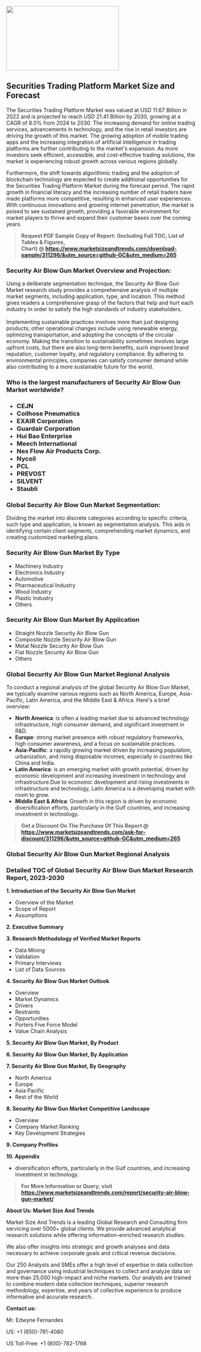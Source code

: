 <p><img class="alignnone size-medium wp-image-20088" src="https://ffe5etoiles.com/wp-content/uploads/2024/12/MST1-300x171.png" alt="" width="300" height="171" /></p><h2>Securities Trading Platform Market Size and Forecast</h2><p>The Securities Trading Platform Market was valued at USD 11.67 Billion in 2022 and is projected to reach USD 21.41 Billion by 2030, growing at a CAGR of 8.0% from 2024 to 2030. The increasing demand for online trading services, advancements in technology, and the rise in retail investors are driving the growth of this market. The growing adoption of mobile trading apps and the increasing integration of artificial intelligence in trading platforms are further contributing to the market's expansion. As more investors seek efficient, accessible, and cost-effective trading solutions, the market is experiencing robust growth across various regions globally.</p><p>Furthermore, the shift towards algorithmic trading and the adoption of blockchain technology are expected to create additional opportunities for the Securities Trading Platform Market during the forecast period. The rapid growth in financial literacy and the increasing number of retail traders have made platforms more competitive, resulting in enhanced user experiences. With continuous innovations and growing internet penetration, the market is poised to see sustained growth, providing a favorable environment for market players to thrive and expand their customer bases over the coming years.</p></p><blockquote id="" class=""><strong>Request PDF Sample Copy of Report: (Including Full TOC, List of Tables &amp; Figures, Chart)&nbsp;@&nbsp;<strong><a href="https://www.marketsizeandtrends.com/download-sample/311296/&utm_source=github-GC&utm_medium=265" target="_blank">https://www.marketsizeandtrends.com/download-sample/311296/&utm_source=github-GC&utm_medium=265</a></strong></strong></blockquote><h3 id="" class="">Security Air Blow Gun Market&nbsp;Overview and Projection:</h3><p id="" class="">Using a deliberate segmentation technique, the Security Air Blow Gun Market research study provides a comprehensive analysis of multiple market segments, including application, type, and location. This method gives readers a comprehensive grasp of the factors that help and hurt each industry in order to satisfy the high standards of industry stakeholders. <br /> <br />Implementing sustainable practices involves more than just designing products; other operational changes include using renewable energy, optimizing transportation, and adopting the concepts of the circular economy. Making the transition to sustainability sometimes involves large upfront costs, but there are also long-term benefits, such improved brand reputation, customer loyalty, and regulatory compliance. By adhering to environmental principles, companies can satisfy consumer demand while also contributing to a more sustainable future for the world.</p><h3 id="" class="">Who is the largest manufacturers of&nbsp;Security Air Blow Gun Market worldwide?</h3><h3 class=""><p><ul><li>CEJN </li><li> Coilhose Pneumatics </li><li> EXAIR Corporation </li><li> Guardair Corporation </li><li> Hui Bao Enterprise </li><li> Meech International </li><li> Nex Flow Air Products Corp. </li><li> Nycoil </li><li> PCL </li><li> PREVOST </li><li> SILVENT </li><li> Staubli</li></ul></p></h3><h3 id="" class="">Global&nbsp;Security Air Blow Gun Market Segmentation:</h3><p id="" class="">Dividing the market into discrete categories according to specific criteria, such type and application, is known as segmentation analysis. This aids in identifying certain client segments, comprehending market dynamics, and creating customized marketing plans.</p><h3 id="" class="">Security Air Blow Gun Market&nbsp;By Type</h3><p><p><ul><li>Machinery Industry</li><li> Electronics Industry</li><li> Automotive</li><li> Pharmaceutical Industry</li><li> Wood Industry</li><li> Plastic Industry</li><li> Others</p></li></ul></p></p><h3 id="" class="">Security Air Blow Gun Market&nbsp;By Application</h3><p class=""><p><ul><li>Straight Nozzle Security Air Blow Gun</li><li> Composite Nozzle Security Air Blow Gun</li><li> Metal Nozzle Security Air Blow Gun</li><li> Flat Nozzle Security Air Blow Gun</li><li> Others</li></ul></p></p><h3 id="" class="">Global Security Air Blow Gun Market Regional Analysis</h3><p id="" class="">To conduct a regional analysis of the global Security Air Blow Gun Market, we typically examine various regions such as North America, Europe, Asia-Pacific, Latin America, and the Middle East &amp; Africa. Here's a brief overview:</p><ul><li><strong>North America</strong>: is often a leading market due to advanced technology infrastructure, high consumer demand, and significant investment in R&amp;D.</li><li><strong>Europe</strong>: strong market presence with robust regulatory frameworks, high consumer awareness, and a focus on sustainable practices.</li><li><strong>Asia-Pacific</strong>: a rapidly growing market driven by increasing population, urbanization, and rising disposable incomes, especially in countries like China and India.</li><li><strong>Latin America</strong>: is an emerging market with growth potential, driven by economic development and increasing investment in technology and infrastructure.Due to economic development and rising investments in infrastructure and technology, Latin America is a developing market with room to grow.</li><li><strong>Middle East &amp; Africa</strong>: Growth in this region is driven by economic diversification efforts, particularly in the Gulf countries, and increasing investment in technology.</li></ul><blockquote id="" class=""><strong>Get a Discount On The Purchase Of This Report @ <strong><a href="https://www.marketsizeandtrends.com/ask-for-discount/311296/&utm_source=github-GC&utm_medium=265" target="_blank">https://www.marketsizeandtrends.com/ask-for-discount/311296/&utm_source=github-GC&utm_medium=265</a></strong></strong></blockquote><h3 id="" class="">Global Security Air Blow Gun Market Regional Analysis</h3><h3 id="" class="">Detailed TOC of Global Security Air Blow Gun Market Research Report, 2023-2030</h3><p id="" class=""><strong>1. Introduction of the Security Air Blow Gun Market</strong></p><ul><li>Overview of the Market</li><li>Scope of Report</li><li>Assumptions</li></ul><p id="" class=""><strong>2. Executive Summary</strong></p><p id="" class=""><strong>3. Research Methodology of Verified Market Reports</strong></p><ul><li>Data Mining</li><li>Validation</li><li>Primary Interviews</li><li>List of Data Sources</li></ul><p id="" class=""><strong>4. Security Air Blow Gun Market Outlook</strong></p><ul><li>Overview</li><li>Market Dynamics</li><li>Drivers</li><li>Restraints</li><li>Opportunities</li><li>Porters Five Force Model</li><li>Value Chain Analysis</li></ul><p id="" class=""><strong>5. Security Air Blow Gun Market, By Product</strong></p><p id="" class=""><strong>6. Security Air Blow Gun Market, By Application</strong></p><p id="" class=""><strong>7. Security Air Blow Gun Market, By Geography</strong></p><ul><li>North America</li><li>Europe</li><li>Asia Pacific</li><li>Rest of the World</li></ul><p id="" class=""><strong>8. Security Air Blow Gun Market Competitive Landscape</strong></p><ul><li>Overview</li><li>Company Market Ranking</li><li>Key Development Strategies</li></ul><p id="" class=""><strong>9. Company Profiles</strong></p><p id="" class=""><strong>10. Appendix</strong></p><ul><li>diversification efforts, particularly in the Gulf countries, and increasing investment in technology.</li></ul><blockquote id="" class=""><strong>For More Information or Query, visit <strong><strong><a href="https://www.marketsizeandtrends.com/report/security-air-blow-gun-market/" target="_blank">https://www.marketsizeandtrends.com/report/security-air-blow-gun-market/</a></strong></strong></strong></blockquote><p id="" class=""><strong>About Us: Market Size And Trends</strong></p><p id="" class="">Market Size And Trends is a leading Global Research and Consulting firm servicing over 5000+ global clients. We provide advanced analytical research solutions while offering information-enriched research studies.</p><p id="" class="">We also offer insights into strategic and growth analyses and data necessary to achieve corporate goals and critical revenue decisions.</p><p id="" class="">Our 250 Analysts and SMEs offer a high level of expertise in data collection and governance using industrial techniques to collect and analyze data on more than 25,000 high-impact and niche markets. Our analysts are trained to combine modern data collection techniques, superior research methodology, expertise, and years of collective experience to produce informative and accurate research.</p><p id="" class=""><strong>Contact us:</strong></p><p id="" class="">Mr. Edwyne Fernandes</p><p id="" class="">US: +1 (650)-781-4080</p><p id="" class="">US Toll-Free: +1 (800)-782-1768</p>
